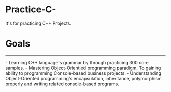 # Practice-C-
It's for practicing C++ Projects.

# Goals
<hr>
- Learning C++ language's grammar by through practicing 300 core samples.
- Mastering Object-Orientied programming paradigm, To gaining ability to programming Console-based business projects.
- Understanding Object-Oriented programming's encapsulation, inheritance, polymorphism properly and writing related console-based programs.
